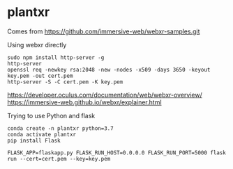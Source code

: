 # plantxr

Comes from 
https://github.com/immersive-web/webxr-samples.git

Using webxr directly

```
sudo npm install http-server -g
http-server
openssl req -newkey rsa:2048 -new -nodes -x509 -days 3650 -keyout key.pem -out cert.pem
http-server -S -C cert.pem -K key.pem
```

https://developer.oculus.com/documentation/web/webxr-overview/
https://immersive-web.github.io/webxr/explainer.html

Trying to use Python and flask

```
conda create -n plantxr python=3.7
conda activate plantxr
pip install Flask

FLASK_APP=flaskapp.py FLASK_RUN_HOST=0.0.0.0 FLASK_RUN_PORT=5000 flask run --cert=cert.pem --key=key.pem
```